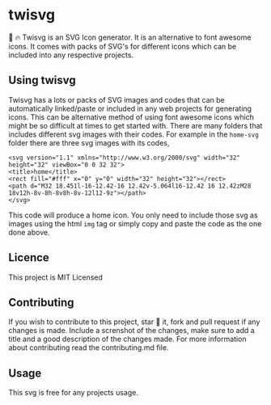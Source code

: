 # twisvg
🚀 🔥 Twisvg is an SVG Icon generator. It is an alternative to font awesome icons. It comes with packs of SVG's for different icons which can be included into any respective projects. 

## Using twisvg
Twisvg has a lots or packs of SVG images and codes that can be automatically linked/paste or included in any web projects for generating icons. This can be alternative method of using font awesome icons which might be so difficult at times to get started with. There are many folders that includes different svg images with their codes. For example in the `home-svg` folder there are three svg images with its codes,
```
<svg version="1.1" xmlns="http://www.w3.org/2000/svg" width="32" height="32" viewBox="0 0 32 32">
<title>home</title>
<rect fill="#fff" x="0" y="0" width="32" height="32"></rect>
<path d="M32 18.451l-16-12.42-16 12.42v-5.064l16-12.42 16 12.42zM28 18v12h-8v-8h-8v8h-8v-12l12-9z"></path>
</svg>
```
This code will produce a home icon. You only need to include those svg as images using the html `img` tag or simply copy and paste the code as the one done above. 

## Licence
This project is MIT Licensed 

## Contributing 
If you wish to contribute to this project, star 🌟 it, fork and pull request if any changes is made. Include a screnshot of the changes, make sure to add a title and a good description of the changes made. For more information about contributing read the contributing.md file. 

## Usage
This svg is free for any projects usage. 

